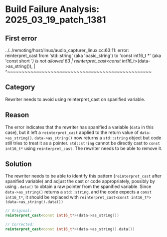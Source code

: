 # Build Failure Analysis: 2025_03_19_patch_1381

## First error

../../remoting/host/linux/audio_capturer_linux.cc:63:11: error: reinterpret_cast from 'std::string' (aka 'basic_string<char>') to 'const int16_t *' (aka 'const short *') is not allowed
   63 |           reinterpret_cast<const int16_t*>(data->as_string()),
      |           ^~~~~~~~~~~~~~~~~~~~~~~~~~~~~~~~~~~~~~~~~~~~~~~~~~~

## Category
Rewriter needs to avoid using reinterpret_cast on spanified variable.

## Reason
The error indicates that the rewriter has spanified a variable (`data` in this case), but it left a `reinterpret_cast` applied to the return value of `data->as_string()`.  `data->as_string()` now returns a `std::string` object but code still tries to treat it as a pointer. `std::string` cannot be directly cast to `const int16_t*` using `reinterpret_cast`. The rewriter needs to be able to remove it.

## Solution
The rewriter needs to be able to identify this pattern (`reinterpret_cast` after spanified variable) and adjust the cast or code appropriately, possibly by using `.data()` to obtain a raw pointer from the spanified variable.  Since `data->as_string()` returns a `std::string`, and the code expects a `const int16_t*`, it should be replaced with `reinterpret_cast<const int16_t*>(data->as_string().data())`

```c++
// Original:
reinterpret_cast<const int16_t*>(data->as_string())

// Corrected:
reinterpret_cast<const int16_t*>(data->as_string().data())